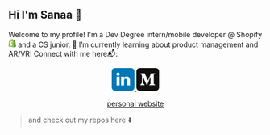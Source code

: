## Hi I'm Sanaa 👋

Welcome to my profile! I'm a Dev Degree intern/mobile developer @ Shopify <img width="15px" src="https://github.com/sanaasy/sanaasy/blob/master/images/shopify.svg" /> and a CS junior. 🌱 I’m currently learning about product management and AR/VR! Connect with me here:mailbox_with_mail:: 

<p align="center">
  <a href="https://www.linkedin.com/in/sanaasy/">
    <img width="45px" src="https://raw.githubusercontent.com/edent/SuperTinyIcons/099dc12b59179d07d534069bc8551718f786d91a/images/svg/linkedin.svg" />
  </a>
  <a href="https://medium.com/@sanaasyed">
    <img width="45px" src="https://raw.githubusercontent.com/edent/SuperTinyIcons/099dc12b59179d07d534069bc8551718f786d91a/images/svg/medium.svg" />
  </a>
</p>

<p align="center">
  <a href="https://sanaasy.github.io/">
      personal website
  </a>
</p>

> and check out my repos here :arrow_down:

<!--
**sanaasy/sanaasy** is a ✨ _special_ ✨ repository because its `README.md` (this file) appears on your GitHub profile.

Here are some ideas to get you started:

- 🔭 I’m currently working on ...
- 🌱 I’m currently learning ...
- 👯 I’m looking to collaborate on ...
- 🤔 I’m looking for help with ...
- 💬 Ask me about ...
- 📫 How to reach me: ...
- 😄 Pronouns: ...
- ⚡ Fun fact: ...
-->
